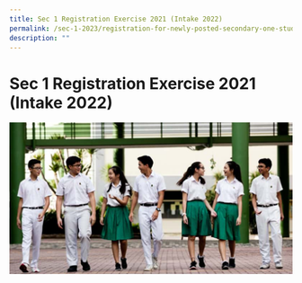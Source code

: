 ```yaml
---
title: Sec 1 Registration Exercise 2021 (Intake 2022)
permalink: /sec-1-2023/registration-for-newly-posted-secondary-one-students/
description: ""
---
```

# Sec 1 Registration Exercise 2021 (Intake 2022)

[![](/images/Sec%201%202023/Academic-year-2022.png)](/images/Sec%201%202023/Academic-year-2022.png)